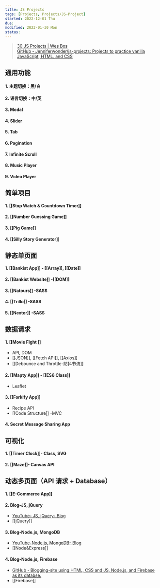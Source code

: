 ```yaml
---
title: JS Projects
tags: [Projects, Projects/JS-Project]
started: 2022-12-01 Thu
due: 
modified: 2023-01-30 Mon
status: 
---
```

>[30 JS Projects | Wes Bos](https://courses.wesbos.com/account)  
>[GitHub - Jenniferwonder/js-projects: Projects to practice vanilla JavaScript, HTML, and CSS](https://github.com/Jenniferwonder/js-projects)

## 通用功能
#### 1. 主题切换：黑/白
#### 2. 语言切换：中/英
#### 3. Modal
#### 4. Slider
#### 5. Tab
#### 6. Pagination
#### 7. Infinite Scroll
#### 8. Music Player
#### 9. Video Player
## 简单项目
#### 1. [[Stop Watch & Countdown Timer]]
#### 2. [[Number Guessing Game]] 
#### 3. [[Pig Game]]
#### 4. [[Silly Story Generator]] 
## 静态单页面
#### 1. [[Bankist App]] - [[Array]], [[Date]]
#### 2. [[Bankist Website]] -[[DOM]]
#### 3. [[Natours]] -SASS
#### 4. [[Trillo]] -SASS
#### 5. [[Nexter]] -SASS
## 数据请求
#### 1. [[Movie Fight ]]
- API, DOM 
- [[JSON]], [[Fetch API]], [[Axios]]
- [[Debounce and Throttle-防抖节流]]
#### 2. [[Mapty App]] - [[ES6 Class]]
- Leaflet
#### 3. [[Forkify App]]
- Recipe API
- [[Code Structure]] -MVC 
#### 4. Secret Message Sharing App 
## 可视化
#### 1. [[Timer Clock]]- **Class, SVG** 
#### 2. [[Maze]]- Canvas API 
## 动态多页面（API 请求 + Database）
#### 1. [[E-Commerce App]]
#### 2. Blog-JS, jQuery
- [YouTube- JS, jQuery- Blog](https://www.youtube.com/watch?v=gZHjMVE_e10&t=1531s)
- [[jQuery]]
#### 3. Blog-Node.js, MongoDB
- [YouTube-Node.js, MongoDB- Blog](https://www.youtube.com/watch?v=1NrHkjlWVhM&list=RDCMUCFbNIlppjAuEX4znoulh0Cw&start_radio=1&t=138s)
- [[Node&Express]]
#### 4. Blog-Node.js, Firebase
- [GitHub - Blogging-site using HTML, CSS and JS, Node.js, and Firebase as its databse.](https://github.com/kunaal438/blogging-site)
- [[Firebase]]
